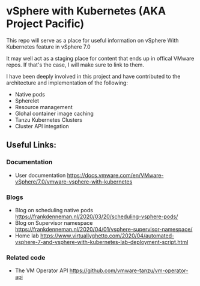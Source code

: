 # vSphere with Kubernetes (AKA Project Pacific)

This repo will serve as a place for useful information on vSphere With Kubernetes feature in vSphere 7.0

It may well act as a staging place for content that ends up in offical VMware repos. If that's the case, I will make sure to link to them.

I have been deeply involved in this project and have contributed to the architecture and implementation of the following:
- Native pods
- Spherelet
- Resource management
- Glohal container image caching
- Tanzu Kubernetes Clusters
- Cluster API integation

## Useful Links:

### Documentation 
- User documentation https://docs.vmware.com/en/VMware-vSphere/7.0/vmware-vsphere-with-kubernetes

### Blogs
- Blog on scheduling native pods https://frankdenneman.nl/2020/03/20/scheduling-vsphere-pods/
- Blog on Supervisor namespace https://frankdenneman.nl/2020/04/01/vsphere-supervisor-namespace/
- Home lab https://www.virtuallyghetto.com/2020/04/automated-vsphere-7-and-vsphere-with-kubernetes-lab-deployment-script.html

### Related code
- The VM Operator API https://github.com/vmware-tanzu/vm-operator-api

